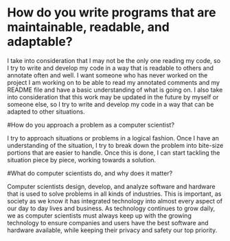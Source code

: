 # How do you write programs that are maintainable, readable, and adaptable?

I take into consideration that I may not be the only one reading my code, so I try to write and develop my code in a way that is readable to others and annotate often and well. I want someone who has never worked on the project I am working on to be able to read my annotated comments and my README file and have a basic understanding of what is going on. I also take into consideration that this work may be updated in the future by myself or someone else, so I try to write and develop my code in a way that can be adapted to other situations.

#How do you approach a problem as a computer scientist?

I try to approach situations or problems in a logical fashion. Once I have an understanding of the situation, I try to break down the problem into bite-size portions that are easier to handle. Once this is done, I can start tackling the situation piece by piece, working towards a solution.

#What do computer scientists do, and why does it matter?

Computer scientists design, develop, and analyze software and hardware that is used to solve problems in all kinds of industries. This is important, as society as we know it has integrated technology into almost every aspect of our day to day lives and business. As technology continues to grow daily, we as computer scientists must always keep up with the growing technology to ensure companies and users have the best software and hardware available, while keeping their privacy and safety our top priority.
